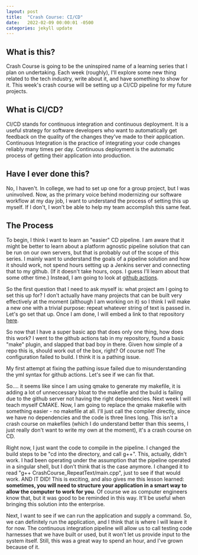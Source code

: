 ```yaml
---
layout: post
title:  "Crash Course: CI/CD"
date:   2022-02-09 00:00:01 -0500
categories: jekyll update
---
```


## What is this? 
Crash Course is going to be the uninspired name of a learning series that I plan on undertaking. Each week (roughly), I'll explore some new thing related to the tech industry, write about it, and have something to show for it. This week's crash course will be setting up a CI/CD pipeline for my future projects.

## What is CI/CD?
CI/CD stands for continuous integration and continuous deployment. It is a useful strategy for software developers who want to automatically get feedback on the quality of the changes they've made to their application. Continuous Integration is the practice of integrating your code changes reliably many times per day. Continuous deployment is the automatic process of getting their application into production. 

## Have I ever done this?
No, I haven't. In college, we had to set up one for a group project, but I was uninvolved. Now, as the primary voice behind modernizing our software workflow at my day job, I want to understand the process of setting this up myself. If I don't, I won't be able to help my team accomplish this same feat. 

## The Process
To begin, I think I want to learn an "easier" CD pipeline. I am aware that it might be better to learn about a platform agnostic pipeline solution that can be run on our own servers, but that is probably out of the scope of this series. I mainly want to understand the goals of a pipeline solution and how it should work, not spend hours setting up a Jenkins server and connecting that to my github. (If it doesn't take hours, oops. I guess I'll learn about that some other time.) Instead, I am going to look at [github actions](https://docs.github.com/en/actions/learn-github-actions/understanding-github-actions). 

So the first question that I need to ask myself is: what project am I going to set this up for? I don't actually have many projects that can be built very effectively at the moment (although I am working on it) so I think I will make a new one with a trivial purpose: repeat whatever string of text is passed in. Let's go set that up. Once I am done, I will embed a link to that repository [here](https://github.com/Matthew-Bain-Projects/CrashCourse_ContinuousDelivery). 

So now that I have a super basic app that does only one thing, how does this work? I went to the github actions tab in my repository, found a basic "make" plugin, and slapped that bad boy in there. Given how simple of a repo this is, should work out of the box, right? Of course not! The configuration failed to build. I think it is a pathing issue.

My first attempt at fixing the pathing issue failed due to misunderstanding the yml syntax for github actions. Let's see if we can fix that. 

So.... it seems like since I am using qmake to generate my makefile, it is adding a lot of unneccessary bloat to the makefile and the build is failing due to the github server not having the right dependencies. Next week I will teach myself CMAKE. Now, I am going to replace the qmake makefile with something easier - no makefile at all. I'll just call the compiler directly, since we have no dependencies and the code is three lines long. This isn't a crash course on makefiles (which I do understand better than this seems, I just really don't want to write my own at the moment), it's a crash course on CD. 

Right now, I just want the code to compile in the pipeline. I changed the build steps to be "cd into the directory, and call g++". This, actually, didn't work. I had been operating under the assumption that the pipeline operated in a singular shell, but I don't think that is the case anymore. I changed it to read "g++ CrashCourse_RepeatText/main.cpp", just to see if that would work. AND IT DID! This is exciting, and also gives me this lesson learned: **sometimes, you will need to structure your application in a smart way to allow the computer to work for you**. Of course we as computer engineers know that, but it was good to be reminded in this way. It'll be useful when bringing this solution into the enterprise. 

Next, I want to see if we can run the application and supply a command. 
So, we can definitely run the application, and I think that is where I will leave it for now. The continuous integration pipeline will allow us to call testing code harnesses that we have built or used, but it won't let us provide input to the system itself. Still, this was a great way to spend an hour, and I've grown because of it. 
